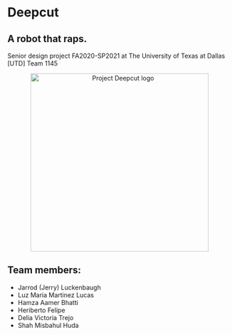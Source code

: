 # Deepcut

## A robot that raps.

Senior design project FA2020-SP2021 at The University of Texas at Dallas [UTD]
Team 1145

<p align="center">
    <img src="https://github.com/jluckenbaugh2/Deepcut/blob/master/docs/pictures/deepcut.png" alt="Project Deepcut logo" width="400">
</p>


## Team members:
* Jarrod (Jerry) Luckenbaugh
* Luz Maria Martinez Lucas
* Hamza Aamer Bhatti
* Heriberto Felipe
* Delia Victoria Trejo
* Shah Misbahul Huda
